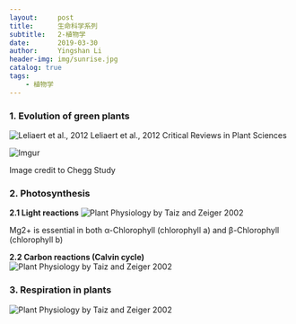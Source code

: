 ```yaml
---
layout:     post
title:      生命科学系列
subtitle:   2-植物学
date:       2019-03-30
author:     Yingshan Li
header-img: img/sunrise.jpg
catalog: true
tags:
    - 植物学
---
```


### 1. Evolution of green plants

![Leliaert et al., 2012](https://i.imgur.com/mSrwIBh.jpg)
Leliaert et al., 2012 Critical Reviews in Plant Sciences

![Imgur](https://i.imgur.com/CNfPZ9G.jpg)

Image credit to Chegg Study


### 2. Photosynthesis

**2.1 Light reactions**
![Plant Physiology by Taiz and Zeiger 2002](https://i.imgur.com/g0nBtus.jpg)

Mg2+ is essential in both α-Chlorophyll (chlorophyll a) and β-Chlorophyll (chlorophyll b)

**2.2 Carbon reactions (Calvin cycle)**
![Plant Physiology by Taiz and Zeiger 2002](https://i.imgur.com/mOMpE79.jpg)


### 3. Respiration in plants

![Plant Physiology by Taiz and Zeiger 2002](https://i.imgur.com/VmIQF9g.jpg)